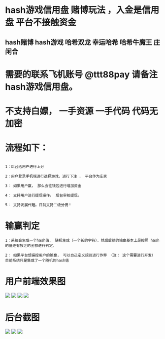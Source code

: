 # hash游戏信用盘 赌博玩法 ，入金是信用盘 平台不接触资金
## hash赌博 hash游戏 哈希双龙 幸运哈希 哈希牛魔王 庄闲合 

# 需要的联系飞机账号 @ttt88pay 请备注hash游戏信用盘。

# 不支持白嫖， 一手资源 一手代码 代码无加密

# 流程如下：
~~~

1：后台给用户进行上分

2：用户登录手机端进行选择游戏，进行下注 ， 平台作为庄家

3： 如果用户赢， 那么会往钱包进行增加资金

4： 支持用户进行提现操作。 后台审核提现。

5： 支持发展代理。目前支持二级分佣！

~~~

# 输赢判定

~~~
1：系统会生成一个hash值， 随机生成（一个长的字符），然后后续的输赢基本上是按照 hash的值还有投注的金额进行判定。

2： 如果平台想操控用户的输赢， 可以自己定义规则进行作弊 （注： 这个需要进行开发） 目前系统只是集成了一个随机的hash值
~~~

# 用户前端效果图
![](img/1.png)
![](img/2.png)
![](img/3.png)
![](img/4.png)
# 后台截图
![](img/5.png)
![](img/6.png)
![](img/7.png)
